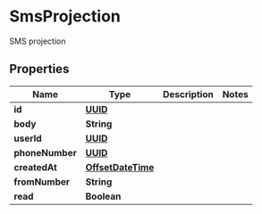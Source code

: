

# SmsProjection

SMS projection
## Properties

Name | Type | Description | Notes
------------ | ------------- | ------------- | -------------
**id** | [**UUID**](UUID) |  | 
**body** | **String** |  | 
**userId** | [**UUID**](UUID) |  | 
**phoneNumber** | [**UUID**](UUID) |  | 
**createdAt** | [**OffsetDateTime**](OffsetDateTime) |  | 
**fromNumber** | **String** |  | 
**read** | **Boolean** |  | 



